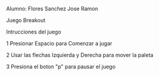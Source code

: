 Alumno: Flores Sanchez Jose Ramon 

Juego Breakout

Intrucciones del juego

1 Presionar Espacio para Comenzar a jugar

2 Usar las flechas Izquierda y Derecha para mover la paleta

3 Presiona el boton "p" para pausar el juego
